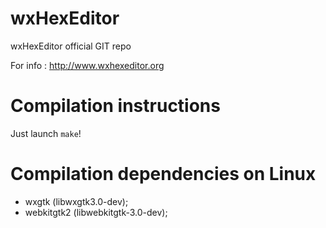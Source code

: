 # wxHexEditor
wxHexEditor official GIT repo

For info : http://www.wxhexeditor.org
# Compilation instructions
Just launch `make`!

# Compilation dependencies on Linux

- wxgtk (libwxgtk3.0-dev);
- webkitgtk2 (libwebkitgtk-3.0-dev);


